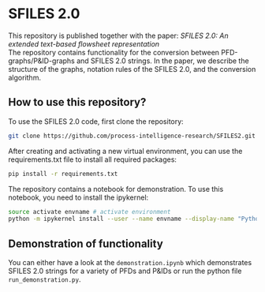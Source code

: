 # SFILES 2.0 
This repository is published together with the paper: *SFILES 2.0: An extended text-based flowsheet representation*<br>
The repository contains functionality for the conversion between PFD-graphs/P&ID-graphs and SFILES 2.0 strings. In the paper, we describe the structure of the graphs, notation rules of the SFILES 2.0, and the conversion algorithm.  

## How to use this repository? 
To use the SFILES 2.0 code, first clone the repository: 
```sh
git clone https://github.com/process-intelligence-research/SFILES2.git
```
After creating and activating a new virtual environment, you can use the requirements.txt file to install all required packages:
```sh
pip install -r requirements.txt
```
The repository contains a notebook for demonstration. To use this notebook, you need to install the ipykernel: 
```sh
source activate envname # activate environment
python -m ipykernel install --user --name envname --display-name "Python (envname)"
```
## Demonstration of functionality
You can either have a look at the `demonstration.ipynb` which demonstrates SFILES 2.0 strings for a variety of PFDs and P&IDs or run the python file `run_demonstration.py`.
